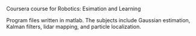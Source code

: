 Coursera course for Robotics: Esimation and Learning


Program files written in matlab.
The subjects include Gaussian estimation, Kalman filters, lidar mapping, and particle localization.
